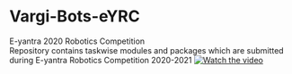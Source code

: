 # Vargi-Bots-eYRC
E-yantra 2020 Robotics Competition                                                                                             
Repository contains taskwise modules and packages which are submitted during E-yantra Robotics Competition 2020-2021
[![Watch the video](https://img.youtube.com/vi/vTLc-tisYRM/maxresdefault.jpg)](https://www.youtube.com/watch?v=vTLc-tisYRM)

